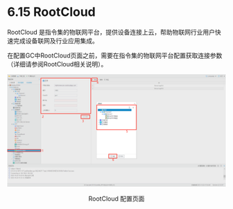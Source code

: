 # 6.15 RootCloud

RootCloud 是指令集的物联网平台，提供设备连接上云，帮助物联网行业用户快速完成设备联网及行业应用集成。

在配置GC中RootCloud页面之前，需要在指令集的物联网平台配置获取连接参数（详细请参阅RootCloud相关说明）。

![RootCloud](assets/RootCloud.png)

<center>RootCloud 配置页面</center>

